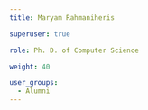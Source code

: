 ```yaml
---
title: Maryam Rahmaniheris

superuser: true

role: Ph. D. of Computer Science

weight: 40

user_groups:
  - Alumni
---
```

